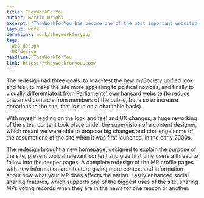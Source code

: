 ```yaml
---
title: TheyWorkForYou
author: Martin Wright
excerpt: "TheyWorkForYou has become one of the most important websites for people who want to keep up with what's going on in Parliament, journalists, campaigners and surprisingly parliament's own staff."
layout: work
permalink: work/theyworkforyou/
tags:
  Web-design
  UX-design
headline: TheyWorkForYou
link: https://theyworkforyou.com/
---
```


The redesign had three goals: to road-test the new mySociety unified look and feel, to make the site more appealing to political novices, and finally to visually differentiate it from Parliaments' own hansard website (to reduce unwanted contacts from members of the public, but also to increase donations to the site, that is run on a charitable basis).

With myself leading on the look and feel and UX changes, a huge reworking of the sites' content took place under the supervision of a content designer, which meant we were able to propose big changes and challenge some of the assumptions of the site when it was first launched, in the early 2000s.

The redesign brought a new homepage, designed to explain the purpose of the site, present topical relevant content and give first time users a thread to follow into the deeper pages. A complete redesign of the MP profile pages, with new information architecture giving more context and information about how what your MP does affects the nation. Lastly enhanced social sharing features, which supports one of the biggest uses of the site, sharing MPs voting records when they are in the news for one reason or another.
